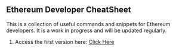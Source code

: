 ## Ethereum Developer CheatSheet

This is a collection of useful commands and snippets for Ethereum developers. It is a work in progress and will be updated regularly.

1. Access the first version here: [Click Here](https://github.com/thecoderpanda/ethereum-dev-cheatsheet/blob/main/V1-Eth.md)
